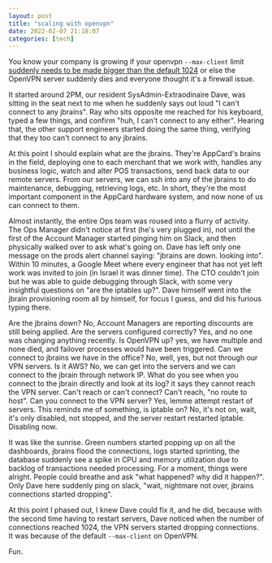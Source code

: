```yaml
---
layout: post
title: "scaling with openvpn"
date: 2022-02-07 21:18:07
categories: [tech]
---
```


You know your company is growing if your openvpn `--max-client` limit [suddenly needs to be made bigger than the default 1024](https://forums.openvpn.net/viewtopic.php?t=7188) or else the OpenVPN server suddenly dies and everyone thought it's a firewall issue.

<!--break-->

It started around 2PM, our resident SysAdmin-Extraodinaire Dave, was sitting in the seat next to me when he suddenly says out loud "I can't connect to any jbrains". Ray who sits opposite me reached for his keyboard, typed a few things, and confirm "huh, I can't connect to any either".  Hearing that, the other support engineers started doing the same thing, verifying that they too can't connect to any jbrains. 

At this point I should explain what are the jbrains. They're AppCard's brains in the field, deploying one to each merchant that we work with, handles any business logic, watch and alter POS transactions, send back data to our remote servers. From our servers, we can ssh into any of the jbrains to do maintenance, debugging, retrieving logs, etc. In short, they're the most important component in the AppCard hardware system, and now none of us can connect to them.

Almost instantly, the entire Ops team was roused into a flurry of activity. The Ops Manager didn't notice at first (he's very plugged in), not until the first of the Account Manager started pinging him on Slack, and then physically walked over to ask what's going on. Dave has left only one message on the prods alert channel saying: "jbrains are down. looking into". Within 10 minutes, a Google Meet where every engineer that has not yet left work was invited to join (in Israel it was dinner time). The CTO couldn't join but he was able to guide debugging through Slack, with some very insightful questions on "are the iptables up?". Dave himself went into the jbrain provisioning room all by himself, for focus I guess, and did his furious typing there.

Are the jbrains down? No, Account Managers are reporting discounts are still being applied. Are the servers configured correctly? Yes, and no one was changing anything recently. Is OpenVPN up? yes, we have multiple and none died, and failover processes would have been triggered. Can we connect to jbrains we have in the office? No, well, yes, but not through our VPN servers. Is it AWS? No, we can get into the servers and we can connect to the jbrain through network IP. What do you see when you connect to the jbrain directly and look at its log? it says they cannot reach the VPN server. Can't reach or can't connect? Can't reach, "no route to host". Can you connect to the VPN server? Yes, lemme attempt restart of servers. This reminds me of something, is iptable on? No, it's not on, wait, it's only disabled, not stopped, and the server restart restarted iptable. Disabling now.

It was like the sunrise. Green numbers started popping up on all the dashboards, jbrains flood the connections, logs started sprinting, the database suddenly see a spike in CPU and memory utilization due to backlog of transactions needed processing. For a moment, things were alright. People could breathe and ask "what happened? why did it happen?". Only Dave here suddenly ping on slack, "wait, nightmare not over, jbrains connections started dropping".

At this point I phased out, I knew Dave could fix it, and he did, because with the second time having to restart servers, Dave noticed when the number of connections reached 1024, the VPN servers started dropping connections. It was because of the default `--max-client` on OpenVPN.

Fun.